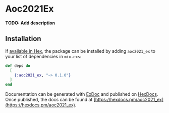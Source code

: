 # Aoc2021Ex

**TODO: Add description**

## Installation

If [available in Hex](https://hex.pm/docs/publish), the package can be installed
by adding `aoc2021_ex` to your list of dependencies in `mix.exs`:

```elixir
def deps do
  [
    {:aoc2021_ex, "~> 0.1.0"}
  ]
end
```

Documentation can be generated with [ExDoc](https://github.com/elixir-lang/ex_doc)
and published on [HexDocs](https://hexdocs.pm). Once published, the docs can
be found at [https://hexdocs.pm/aoc2021_ex](https://hexdocs.pm/aoc2021_ex).


